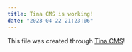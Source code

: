 ```yaml
---
title: Tina CMS is working!
date: "2023-04-22 21:23:06"
---
```


This file was created through [Tina CMS](https://tina.io)!
